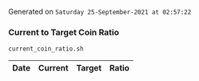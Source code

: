 Generated on `Saturday 25-September-2021 at 02:57:22`

### Current to Target Coin Ratio
`current_coin_ratio.sh`

Date|Current|Target|Ratio
---|---|---|---
